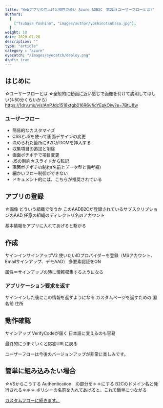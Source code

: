 ```yaml
---
title: "Webアプリの立上げと相性の良い Azure ADB2C　第2回(ユーザーフローとは)"
authors:
  [
    ["Tsubasa Yoshino", "images/author/yoshinotsubasa.jpg"],
  ]
weight: 10
date: 2020-07-28
description: ""
type: "article"
category : "azure"
eyecatch: "/images/eyecatch/deploy.png"
draft: true
---
```


## はじめに

☆ユーザーフローとは
☆全般的に動画に近い感じで画像を付けて説明してほしい(↓50分くらいから)
https://1drv.ms/v/s!AnPJdc1518xtgb016R6vficYEpkOiw?e=7BtU8w

### ユーザーフロー

- 簡易的なカスタマイズ
- CSSとJSを使って画面デザインの変更
- 決められた箇所にB2CがDOMを挿入する
- 収集項目の追加と削除
- 画面ポチポチで項目変更
- JSの制約☆スライドから転記
- 画面ポチポチの制約(名前とデータ型と備考欄)
- 細かいフロー制御ができない
- ドキュメント的には、こちらが推奨されている

## アプリの登録

☆画像
どういう組織で使うか
このAADB2Cが登録されているサブスクリプションのAAD
任意の組織のディレクトリ名のアカウント

基本情報をアプリに入れてあげると繋がる

## 作成

サインインサインアップV2
使いたいIDプロバイダーを登録（MSアカウント、Emailサインアップ、デモAAD）
多要素認証をON

属性＝サインアップの時に情報収集するようになる

### アプリケーション要求を返す

サインインした後にこの情報を返すようになる
カスタムページを返すための
国
名前
住所

## 動作確認

サインアップ
VerifyCodeが届く
日本語に変えるのも容易

最終的にうまくいくと応答URLに戻る

ユーザーフローは今後のバージョンアップが非常に楽しみです。

## 簡単に組み込みたい場合

☆VSからこうする
Authentication　の部分を＊＊にする
B2Cのドメイン名と発行される＊＊＊
ポリシーの名前を入れてあげると、これで簡単につながる

[カスタムフローに続きます。](/azure/azureadb2c/azureadb2c-customflow)